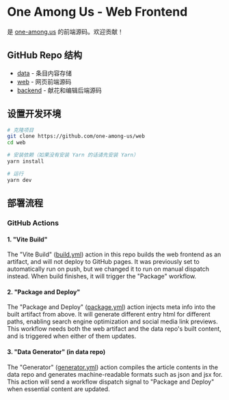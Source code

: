 # One Among Us - Web Frontend

是 [one-among.us](https://one-among.us/) 的前端源码。欢迎贡献！

## GitHub Repo 结构

* [data](https://github.com/one-among-us/data) - 条目内容存储
* [web](https://github.com/one-among-us/web) - 网页前端源码
* [backend](https://github.com/one-among-us/backend) - 献花和编辑后端源码

## 设置开发环境

```sh
# 克隆项目
git clone https://github.com/one-among-us/web
cd web

# 安装依赖（如果没有安装 Yarn 的话请先安装 Yarn）
yarn install

# 运行
yarn dev
```

## 部署流程

### GitHub Actions

#### 1. "Vite Build"

The "Vite Build" ([build.yml](.github/workflows/build.yml)) action in this repo builds the web frontend as an artifact, and will not deploy to GitHub pages. It was previously set to automatically run on push, but we changed it to run on manual dispatch instead. When build finishes, it will trigger the "Package" workflow.

#### 2. "Package and Deploy"

The "Package and Deploy" ([package.yml](.github/workflows/package.yml)) action injects meta info into the built artifact from above. It will generate different entry html for different paths, enabling search engine optimization and social media link previews. This workflow needs both the web artifact and the data repo's built content, and is triggered when either of them updates.

#### 3. "Data Generator" (in data repo)

The "Generator" ([generator.yml](https://github.com/one-among-us/data/blob/main/.github/workflows/generator.yml)) action compiles the article contents in the data repo and generates machine-readable formats such as json and jsx for. This action will send a workflow dispatch signal to "Package and Deploy" when essential content are updated.

